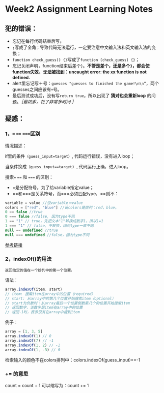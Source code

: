 # Week2 Assignment Learning Notes

## 犯的错误：

- 忘记在每行代码结束后写`;`
- `;`写成了全角`；`导致代码无法运行，一定要注意中文输入法和英文输入法的变换；
- `function check_guess() {}`写成了`function (check_guess) {}`；
- 忘记关闭声明，function结束后差个`}`。**不管是差个，还是多个`}`，都会使function失效，无法被找到：uncaught error: the xx function is not defined.**
- alert里忘记写＋号：`guesses "guesses to finished the game!\n\n”`，两个guesses之间应该有`+`号。
- 最后测试成功后，没有写`return true`，所以出现了 **猜对也会重新loop** 的问题。*［最坑爹，花了非常多时间 ］*

## 疑惑：

### 1，`=` `==` `===`区别

情况描述： 

if里的条件`（guess_input=target）`, 代码运行错误，没有进入loop；

当条件换成`（guess_input==target) `, 代码运行正确，进入loop。

搜索`=` `==` 和 `===` 的区别：

- =是分配符号，为了给variable指定value；
- ==和===是关系符号，而===必须匹配type，==则不：

```js
variable = value //设variable＝value
colors = ["red", "blue"] //设colors是排列：red，blue。
0 == false //true
0 === false //false, 因为type不同
1 == "1" // true，先把文本"1"转换成数字1，所以1=1
1 === "1" // false，不转换，因而type一直不同
null == undefined //true
null === undefined //false，因为type不同
```

[参考链接](https://www.codecademy.com/zh/forum_questions/558ea4f5e39efed371000508)

### 2，indexOf()的用法

    返回给定的值在一个排列中的第一个位置。
    
语法：
```js
array.indexOf(item, start)
// item: 搜索item在array中的位置（required）
// start: 从array中的第几个位置开始搜索item（optional）
// start为负数时：从array最后一个位置倒数第几个的位置开始搜索item
// 返回数字，该数字是item在array中的位置
// 返回-1时，表示没有在array中搜到item
```
例子：

```js
array = [1, 3, 5]
array.indexOf(1) // 0
array.indexOf(7) // -1
array.indexOf(1, 2) // -1
array.indexOf(1, -3) // 0
```

检索输入的颜色不在colors排列中：colors.indexOf(guess_input)==-1

### += 的意思

count = count + 1 可以缩写为：count += 1
